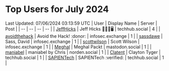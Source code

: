 # Top Users for July 2024
Last Updated: 07/06/2024 03:13:59 UTC
| User | Display Name | Server | Post |
| -- | -- | -- | -- |
| [JeffHicks](https://techhub.social/@JeffHicks) | Jeff Hicks 🐶🎼🍷🖥️ | techhub.social | 4 |
| [avoidthehack](https://infosec.exchange/@avoidthehack) | Avoid the Hack! :donor: | infosec.exchange | 1 |
| [sassdawe](https://infosec.exchange/@sassdawe) | Sass, David | infosec.exchange | 1 |
| [scottwilson](https://infosec.exchange/@scottwilson) | Scott Wilson | infosec.exchange | 1 |
| [Meghal](https://mastodon.social/@Meghal) | Meghal Packt | mastodon.social | 1 |
| [maniabel](https://norden.social/@maniabel) | maniabel by Chris | norden.social | 1 |
| [Clatent](https://techhub.social/@Clatent) | Clayton Tyger | techhub.social | 1 |
| [SAPIENTech](https://techhub.social/@SAPIENTech) | SAPIENTech :verified: | techhub.social | 1 |
